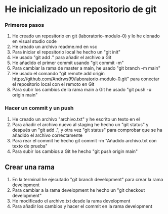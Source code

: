 # He inicializado un repositorio de git
### Primeros pasos

1. He creado un repositorio en git (laboratorio-modulo-0) y lo he clonado en visual studio code
2. He creado un archivo readme.md en vsc
3. Para iniciar el repositorio local he hecho un "git init"
4. He usado "git add ." para añadir el archivo a Git
5. He añadido el primer commit usando "git commit -m"
6. Para cambiar la rama de master a main, he usado "git branch -m main" 
7. He usado el comando "git remote add origin https://github.com/Andrws99/laboratorio-modulo-0.git" para conectar el repositorio local con el remoto en Git
8. Para subir los cambios de la rama main a Git he usado "git push -u origin main" 

### Hacer un commit y un push
1. He creado un archivo "archivo.txt" y he escrito un texto en el
2. Para añadir el archivo nuevo al staging he hecho un "git status" y después un "git add .", y otra vez "git status" para comprobar que se ha añadido el archivo correctamente
3. Para rear el commit he hecho git commit -m "Añadido archivo.txt con texto de prueba"
4. Para subir los cambios a Git he hecho "git push origin main" 

## Crear una rama 
1. En la terminal he ejecutado "git branch development" para crear la rama development
2. Para cambiar a la rama development he hecho un "git checkout development" 
3. He modificado el archivo.txt desde la rama development
4. Para añadir los cambios y hacer el commit en la rama development 